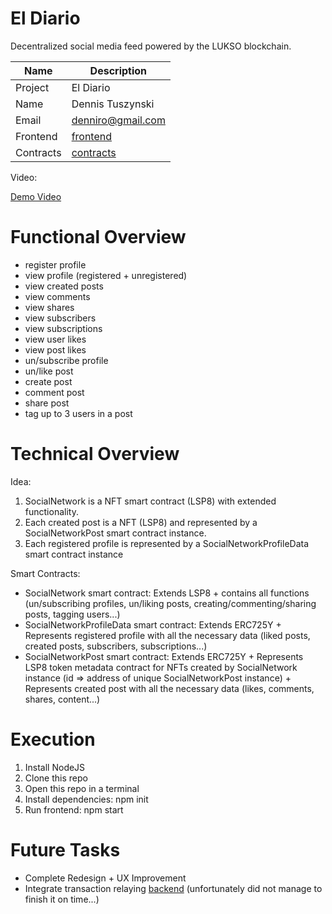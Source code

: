 # El Diario
Decentralized social media feed powered by the LUKSO blockchain.

| Name | Description |
| ---- | ----------- |
| Project | El Diario |
| Name | Dennis Tuszynski |
| Email | denniro@gmail.com |
| Frontend | [frontend](https://github.com/Tuszy/eldiario/tree/main/frontend) |
| Contracts | [contracts](https://github.com/Tuszy/eldiario/tree/main/smart-contract) |

Video:

[Demo Video](https://vimeo.com/745026419)
# Functional Overview

- register profile
- view profile (registered + unregistered)
- view created posts
- view comments
- view shares
- view subscribers
- view subscriptions
- view user likes
- view post likes
- un/subscribe profile
- un/like post
- create post
- comment post
- share post
- tag up to 3 users in a post

# Technical Overview
Idea:
1. SocialNetwork is a NFT smart contract (LSP8) with extended functionality.
2. Each created post is a NFT (LSP8) and represented by a SocialNetworkPost smart contract instance.
3. Each registered profile is represented by a SocialNetworkProfileData smart contract instance


Smart Contracts:

- SocialNetwork smart contract: Extends LSP8 + contains all functions (un/subscribing profiles, un/liking posts, creating/commenting/sharing posts, tagging users...)
- SocialNetworkProfileData smart contract: Extends ERC725Y + Represents registered profile with all the necessary data (liked posts, created posts, subscribers, subscriptions...)
- SocialNetworkPost smart contract: Extends ERC725Y + Represents LSP8 token metadata contract for NFTs created by SocialNetwork instance (id => address of unique SocialNetworkPost instance) + Represents created post with all the necessary data (likes, comments, shares, content...) 
# Execution
1. Install NodeJS
2. Clone this repo
3. Open this repo in a terminal
4. Install dependencies: npm init
5. Run frontend: npm start
# Future Tasks

- Complete Redesign + UX Improvement
- Integrate transaction relaying [backend](https://github.com/Tuszy/eldiario/tree/main/backend) (unfortunately did not manage to finish it on time...)
